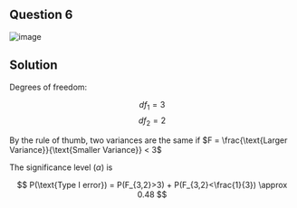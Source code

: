 ## Question 6

![image](https://github.com/user-attachments/assets/aa5157cd-b5c4-4609-9c1e-fc3e6c49b5b7)

## Solution

Degrees of freedom:

$$
df_1 = 3
$$
$$
df_2 = 2
$$

By the rule of thumb, two variances are the same if $F = \frac{\text{Larger Variance}}{\text{Smaller Variance}} < 3$

The significance level ($\alpha$) is 

$$
P(\text{Type I error}) = P(F_{3,2}>3) + P(F_{3,2}<\frac{1}{3}) \approx 0.48
$$


